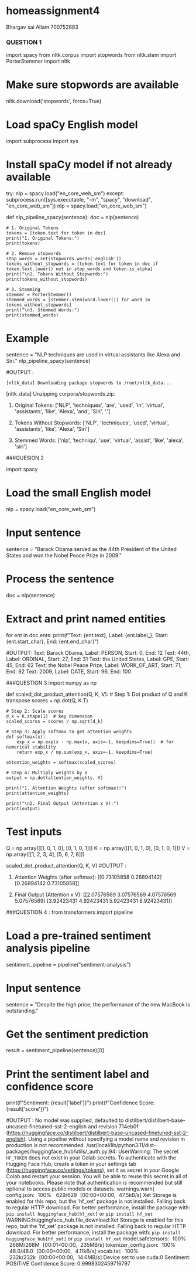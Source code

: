 # homeassignment4
Bhargav sai Allam 700752883
### QUESTION 1
import spacy
from nltk.corpus import stopwords
from nltk.stem import PorterStemmer
import nltk

# Make sure stopwords are available
nltk.download('stopwords', force=True)

# Load spaCy English model
import subprocess
import sys

# Install spaCy model if not already available
try:
    nlp = spacy.load("en_core_web_sm")
except:
    subprocess.run([sys.executable, "-m", "spacy", "download", "en_core_web_sm"])
    nlp = spacy.load("en_core_web_sm")

def nlp_pipeline_spacy(sentence):
    doc = nlp(sentence)

    # 1. Original Tokens
    tokens = [token.text for token in doc]
    print("1. Original Tokens:")
    print(tokens)

    # 2. Remove stopwords
    stop_words = set(stopwords.words('english'))
    tokens_without_stopwords = [token.text for token in doc if token.text.lower() not in stop_words and token.is_alpha]
    print("\n2. Tokens Without Stopwords:")
    print(tokens_without_stopwords)

    # 3. Stemming
    stemmer = PorterStemmer()
    stemmed_words = [stemmer.stem(word.lower()) for word in tokens_without_stopwords]
    print("\n3. Stemmed Words:")
    print(stemmed_words)

# Example
sentence = "NLP techniques are used in virtual assistants like Alexa and Siri."
nlp_pipeline_spacy(sentence)

#OUTPUT :
    
    [nltk_data] Downloading package stopwords to /root/nltk_data...
[nltk_data]   Unzipping corpora/stopwords.zip.
1. Original Tokens:
['NLP', 'techniques', 'are', 'used', 'in', 'virtual', 'assistants', 'like', 'Alexa', 'and', 'Siri', '.']

2. Tokens Without Stopwords:
['NLP', 'techniques', 'used', 'virtual', 'assistants', 'like', 'Alexa', 'Siri']

3. Stemmed Words:
['nlp', 'techniqu', 'use', 'virtual', 'assist', 'like', 'alexa', 'siri']



###QUESION 2 

import spacy

# Load the small English model
nlp = spacy.load("en_core_web_sm")

# Input sentence
sentence = "Barack Obama served as the 44th President of the United States and won the Nobel Peace Prize in 2009."

# Process the sentence
doc = nlp(sentence)

# Extract and print named entities
for ent in doc.ents:
    print(f"Text: {ent.text}, Label: {ent.label_}, Start: {ent.start_char}, End: {ent.end_char}")

#OUTPUT:
Text: Barack Obama, Label: PERSON, Start: 0, End: 12
Text: 44th, Label: ORDINAL, Start: 27, End: 31
Text: the United States, Label: GPE, Start: 45, End: 62
Text: the Nobel Peace Prize, Label: WORK_OF_ART, Start: 71, End: 92
Text: 2009, Label: DATE, Start: 96, End: 100

###QUESTION 3
import numpy as np

def scaled_dot_product_attention(Q, K, V):
    # Step 1: Dot product of Q and K transpose
    scores = np.dot(Q, K.T)

    # Step 2: Scale scores
    d_k = K.shape[1]  # key dimension
    scaled_scores = scores / np.sqrt(d_k)

    # Step 3: Apply softmax to get attention weights
    def softmax(x):
        exp_x = np.exp(x - np.max(x, axis=-1, keepdims=True))  # for numerical stability
        return exp_x / np.sum(exp_x, axis=-1, keepdims=True)

    attention_weights = softmax(scaled_scores)

    # Step 4: Multiply weights by V
    output = np.dot(attention_weights, V)

    print("1. Attention Weights (after softmax):")
    print(attention_weights)

    print("\n2. Final Output (Attention x V):")
    print(output)

# Test inputs
Q = np.array([[1, 0, 1, 0], [0, 1, 0, 1]])
K = np.array([[1, 0, 1, 0], [0, 1, 0, 1]])
V = np.array([[1, 2, 3, 4], [5, 6, 7, 8]])

scaled_dot_product_attention(Q, K, V)
#OUTPUT :
1. Attention Weights (after softmax):
[[0.73105858 0.26894142]
 [0.26894142 0.73105858]]

2. Final Output (Attention x V):
[[2.07576569 3.07576569 4.07576569 5.07576569]
 [3.92423431 4.92423431 5.92423431 6.92423431]]

###QUESTION 4 :
from transformers import pipeline

# Load a pre-trained sentiment analysis pipeline
sentiment_pipeline = pipeline("sentiment-analysis")

# Input sentence
sentence = "Despite the high price, the performance of the new MacBook is outstanding."

# Get the sentiment prediction
result = sentiment_pipeline(sentence)[0]

# Print the sentiment label and confidence score
print(f"Sentiment: {result['label']}")
print(f"Confidence Score: {result['score']}")


#OUTPUT :
No model was supplied, defaulted to distilbert/distilbert-base-uncased-finetuned-sst-2-english and revision 714eb0f (https://huggingface.co/distilbert/distilbert-base-uncased-finetuned-sst-2-english).
Using a pipeline without specifying a model name and revision in production is not recommended.
/usr/local/lib/python3.11/dist-packages/huggingface_hub/utils/_auth.py:94: UserWarning: 
The secret `HF_TOKEN` does not exist in your Colab secrets.
To authenticate with the Hugging Face Hub, create a token in your settings tab (https://huggingface.co/settings/tokens), set it as secret in your Google Colab and restart your session.
You will be able to reuse this secret in all of your notebooks.
Please note that authentication is recommended but still optional to access public models or datasets.
  warnings.warn(
config.json: 100%
 629/629 [00:00<00:00, 47.5kB/s]
Xet Storage is enabled for this repo, but the 'hf_xet' package is not installed. Falling back to regular HTTP download. For better performance, install the package with: `pip install huggingface_hub[hf_xet]` or `pip install hf_xet`
WARNING:huggingface_hub.file_download:Xet Storage is enabled for this repo, but the 'hf_xet' package is not installed. Falling back to regular HTTP download. For better performance, install the package with: `pip install huggingface_hub[hf_xet]` or `pip install hf_xet`
model.safetensors: 100%
 268M/268M [00:01<00:00, 235MB/s]
tokenizer_config.json: 100%
 48.0/48.0 [00:00<00:00, 4.11kB/s]
vocab.txt: 100%
 232k/232k [00:00<00:00, 14.6MB/s]
Device set to use cuda:0
Sentiment: POSITIVE
Confidence Score: 0.9998302459716797


